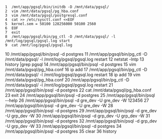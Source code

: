     1  /mnt/app/pgsql/bin/initdb -D /mnt/data/pgsql/
    2  vim /mnt/data/pgsql/pg_hba.conf
    3  vim /mnt/data/pgsql/postgresql.conf
    4  cat >> /etc/sysctl.conf <<EOF
    5  kernel.sem = 50100 128256000 50100 2560
    6  EOF
    7  exit
    8  /mnt/app/pgsql/bin/pg_ctl -D /mnt/data/pgsql/ -l /mnt/log/pgsql/pgsql.log start
    9  cat /mnt/log/pgsql/pgsql.log
   10  /mnt/app/pgsql/bin/psql -d postgres
   11  /mnt/app/pgsql/bin/pg_ctl -D /mnt/data/pgsql/ -l /mnt/log/pgsql/pgsql.log restart
   12  netstat -lntp
   13  history |grep pgsql
   14  /mnt/app/pgsql/bin/psql -d postgres
   15  vim /mnt/data/pgsql/pg_hba.conf
   16  ip add
   17  /mnt/app/pgsql/bin/pg_ctl -D /mnt/data/pgsql/ -l /mnt/log/pgsql/pgsql.log restart
   18  ip add
   19  vim /mnt/data/pgsql/pg_hba.conf
   20  /mnt/app/pgsql/bin/pg_ctl -D /mnt/data/pgsql/ -l /mnt/log/pgsql/pgsql.log restart
   21  /mnt/app/pgsql/bin/psql -d postgres
   22  cat /mnt/data/pgsql/pg_hba.conf
   23  exit
   24  /mnt/app/pgsql/bin/psql -d postgres
   25  /mnt/app/pgsql/bin/psql --help
   26  /mnt/app/pgsql/bin/psql -d gre_dev -U gre_dev -W 123456
   27  /mnt/app/pgsql/bin/psql -d gre_dev -U gre_dev -W
   28  /mnt/app/pgsql/bin/psql -d postgres
   29  /mnt/app/pgsql/bin/psql -d gre_dev -U grp_dev -W
   30  /mnt/app/pgsql/bin/psql -d grp_dev -U grp_dev -W
   31  /mnt/app/pgsql/bin/psql -d postgres
   32  /mnt/app/pgsql/bin/psql -d grp_dev -U grp_dev -W
   33  /mnt/app/pgsql/bin/psql -d postgres
   34  /mnt/app/pgsql/bin/psql -d postgres
   35  clear
   36  history
